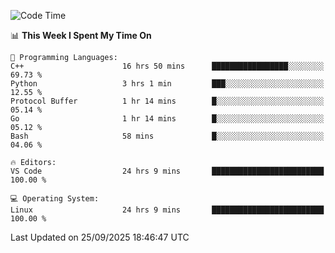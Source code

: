 
<!--START_SECTION:waka-->
![Code Time](http://img.shields.io/badge/Code%20Time-3%2C860%20hrs%2035%20mins-blue)

📊 **This Week I Spent My Time On** 

```text
💬 Programming Languages: 
C++                      16 hrs 50 mins      █████████████████░░░░░░░░   69.73 % 
Python                   3 hrs 1 min         ███░░░░░░░░░░░░░░░░░░░░░░   12.55 % 
Protocol Buffer          1 hr 14 mins        █░░░░░░░░░░░░░░░░░░░░░░░░   05.14 % 
Go                       1 hr 14 mins        █░░░░░░░░░░░░░░░░░░░░░░░░   05.12 % 
Bash                     58 mins             █░░░░░░░░░░░░░░░░░░░░░░░░   04.06 % 

🔥 Editors: 
VS Code                  24 hrs 9 mins       █████████████████████████   100.00 % 

💻 Operating System: 
Linux                    24 hrs 9 mins       █████████████████████████   100.00 % 
```


 Last Updated on 25/09/2025 18:46:47 UTC
<!--END_SECTION:waka-->

